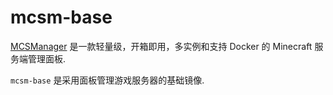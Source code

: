 # mcsm-base

[MCSManager](https://github.com/Suwings/MCSManager) 是一款轻量级，开箱即用，多实例和支持 Docker 的 Minecraft 服务端管理面板.

`mcsm-base` 是采用面板管理游戏服务器的基础镜像.
